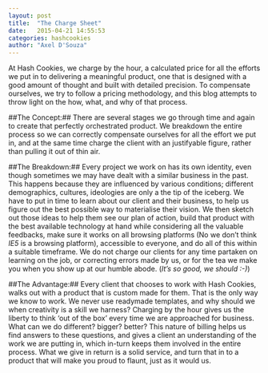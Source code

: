 ```yaml
---
layout: post
title:  "The Charge Sheet"
date:   2015-04-21 14:55:53
categories: hashcookies
author: "Axel D'Souza"
---
```


At Hash Cookies, we charge by the hour, a calculated price for all the efforts we put in to delivering a meaningful product, one that is designed with a good amount of thought and built with detailed precision. To compensate ourselves, we try to follow a pricing methodology, and this blog attempts to throw light on the how, what, and why of that process.

##The Concept:##
There are several stages we go through time and again to create that perfectly orchestrated product. We breakdown the entire process so we can correctly compensate ourselves for all the effort we put in, and at the same time charge the client with an justifyable figure, rather than pulling it out of thin air. 

##The Breakdown:##
Every project we work on has its own identity, even though sometimes we may have dealt with a similar business in the past. This happens because they are influenced by various conditions; different demographics, cultures, ideologies are only a the tip of the iceberg. We have to put in time to learn about our client and their business, to help us figure out the best possible way to materialise their vision. We then sketch out those ideas to help them see our plan of action, build that product with the best available technology at hand while considering all the valuable feedbacks, make sure it works on all browsing platforms (No we don’t think *IE5* is a browsing platform), accessible to everyone, and do all of this within a suitable timeframe. We do not charge our clients for any time partaken on learning on the job, or correcting errors made by us, or for the tea we make you when you show up at our humble abode. (*It’s so good, we should :-)*)

##The Advantage:##
Every client that chooses to work with Hash Cookies, walks out with a product that is custom made for them. That is the only way we know to work. We never use readymade templates, and why should we when creativity is a skill we harness? Charging by the hour gives us the liberty to think ‘out of the box’ every time we are approached for business. What can we do different? bigger? better? This nature of billing helps us find answers to these questions, and gives a client an understanding of the work we are putting in, which in-turn keeps them involved in the entire process. What we give in return is a solid service, and turn that in to a product that will make you proud to flaunt, just as it would us.


